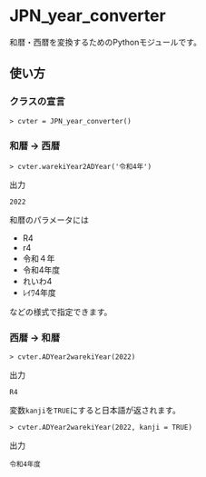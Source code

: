 # JPN_year_converter

和暦・西暦を変換するためのPythonモジュールです。

## 使い方

### クラスの宣言 
```
> cvter = JPN_year_converter()
```

### 和暦 -> 西暦
```
> cvter.warekiYear2ADYear('令和4年')
```

出力
```
2022
```

和暦のパラメータには

- R4
- r4
- 令和４年
- 令和4年度
- れいわ4
- ﾚｲﾜ4年度

などの様式で指定できます。

### 西暦 -> 和暦
```
> cvter.ADYear2warekiYear(2022)
```

出力
```
R4
```

変数`kanji`を`TRUE`にすると日本語が返されます。
```
> cvter.ADYear2warekiYear(2022, kanji = TRUE)
```

出力
```
令和4年度
```
